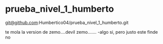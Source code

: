 # prueba_nivel_1_humberto
git@github.com:Humbertico04/prueba_nivel_1_humberto.git

te mola la version de zemo....devil zemo.......
-algo si, pero justo este finde no